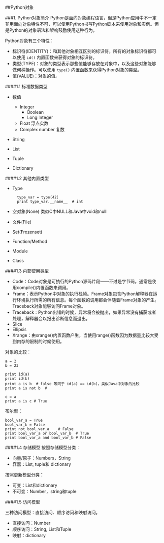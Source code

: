 ##Python对象

###1. Python对象简介
Python是面向对象编程语言，但是Python应用中不一定非用面向对象特性不可，可以使用Python书写Python脚本来使用对象和实例。但是Python的对象语法和架构鼓励使用这种行为。

Python对象有三个特性：

* 标识符(IDENTITY)：和其他对象相互区别的标识符。所有的对象标识符都可以使用 `id()` 内置函数来获得对象的标识符。
* 类型(TYPE)：对象的类型表示那些值能够存放在对象中，以及这些对象能够做何种操作。可以使用 `type()` 内置函数来获得Python对象的类型。
* 值(VALUE)：对象的值。

####1.1 标准数据类型

* 数值
	* Integer
		* Boolean
		* Long Integer
	* Float 浮点实数
	* Complex number 复数

* String
* List
* Tuple
* Dictionary

####1.2 其他内置类型

* Type

		type_var = type(42)
		print type_var.__name__  # int

* 空对象(None)
	类似C中NULL和Java中void和null
* 文件(File)
* Set(Frozenset)
* Function/Method
* Module
* Class


####1.3 内部使用类型

* Code：Code对象是可执行的Python源码片段——不过是字节码，通常是使用compile()内置函数来调用。
* Frame：表示Python中对象的执行栈帧。Frame对象包含Python解释器在运行环境执行所需的所有信息。每个函数的调用都会伴随着Frame对象的产生。Traceback对象能够访问Frame对象。
* Traceback：Python出错的时候，异常将会被抛出，如果异常没有捕获或者处理，解释器会以报出诊断信息而退出。
* Slice
* Ellipsis
* Xrange：由xrange()内置函数产生，当使用range()函数因为数据量比较大受到内存的限制的时候使用。

对象的比较：

	a = 2
	b = 23

	print id(a)
	print id(b)
	print a is b  # false 等同于 id(a) == id(b)，类似Java中对象的比较
	print a is not b  #

	c = a
	print a is c # True

布尔型：

	bool_var_a = True
	bool_var_b = False
	print not bool_var_a    # False
	print bool_var_a or bool_var_b  # True
	print bool_var_a and bool_var_b # False


####1.4 存储模型
按照存储模型分类：

* 向量/原子：Numbers，String
* 容器：List, tuple和 dictionary

按照更新模型分类：

* 可变：List和dictionary
* 不可变：Number，string和tuple

####1.5 访问模型

三种访问模型：直接访问、顺序访问和映射访问。

* 直接访问：Number
* 顺序访问：String, List和Tuple
* 映射：dictionary
